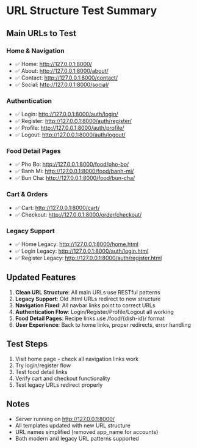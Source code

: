 # URL Structure Test Summary

## Main URLs to Test

### Home & Navigation
- ✅ Home: http://127.0.0.1:8000/
- ✅ About: http://127.0.0.1:8000/about/
- ✅ Contact: http://127.0.0.1:8000/contact/
- ✅ Social: http://127.0.0.1:8000/social/

### Authentication
- ✅ Login: http://127.0.0.1:8000/auth/login/
- ✅ Register: http://127.0.0.1:8000/auth/register/
- ✅ Profile: http://127.0.0.1:8000/auth/profile/
- ✅ Logout: http://127.0.0.1:8000/auth/logout/

### Food Detail Pages
- ✅ Pho Bo: http://127.0.0.1:8000/food/pho-bo/
- ✅ Banh Mi: http://127.0.0.1:8000/food/banh-mi/
- ✅ Bun Cha: http://127.0.0.1:8000/food/bun-cha/

### Cart & Orders
- ✅ Cart: http://127.0.0.1:8000/cart/
- ✅ Checkout: http://127.0.0.1:8000/order/checkout/

### Legacy Support
- ✅ Home Legacy: http://127.0.0.1:8000/home.html
- ✅ Login Legacy: http://127.0.0.1:8000/auth/login.html
- ✅ Register Legacy: http://127.0.0.1:8000/auth/register.html

## Updated Features
1. **Clean URL Structure**: All main URLs use RESTful patterns
2. **Legacy Support**: Old .html URLs redirect to new structure
3. **Navigation Fixed**: All navbar links point to correct URLs
4. **Authentication Flow**: Login/Register/Profile/Logout all working
5. **Food Detail Pages**: Recipe links use /food/{dish-id}/ format
6. **User Experience**: Back to home links, proper redirects, error handling

## Test Steps
1. Visit home page - check all navigation links work
2. Try login/register flow
3. Test food detail links
4. Verify cart and checkout functionality
5. Test legacy URLs redirect properly

## Notes
- Server running on http://127.0.0.1:8000/
- All templates updated with new URL structure
- URL names simplified (removed app_name for accounts)
- Both modern and legacy URL patterns supported
